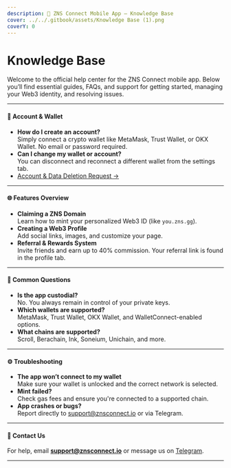 ```yaml
---
description: 📱 ZNS Connect Mobile App – Knowledge Base
cover: ../../.gitbook/assets/Knowledge Base (1).png
coverY: 0
---
```


# Knowledge Base

Welcome to the official help center for the ZNS Connect mobile app. Below you’ll find essential guides, FAQs, and support for getting started, managing your Web3 identity, and resolving issues.

***

#### 🔐 Account & Wallet

* **How do I create an account?**\
  Simply connect a crypto wallet like MetaMask, Trust Wallet, or OKX Wallet. No email or password required.
* **Can I change my wallet or account?**\
  You can disconnect and reconnect a different wallet from the settings tab.
* [Account & Data Deletion Request →](https://chatgpt.com/c/link-to-gitbook-page)

***

#### 🌐 Features Overview

* **Claiming a ZNS Domain**\
  Learn how to mint your personalized Web3 ID (like `you.zns.gg`).
* **Creating a Web3 Profile**\
  Add social links, images, and customize your page.
* **Referral & Rewards System**\
  Invite friends and earn up to 40% commission. Your referral link is found in the profile tab.

***

#### 💬 Common Questions

* **Is the app custodial?**\
  No. You always remain in control of your private keys.
* **Which wallets are supported?**\
  MetaMask, Trust Wallet, OKX Wallet, and WalletConnect-enabled options.
* **What chains are supported?**\
  Scroll, Berachain, Ink, Soneium, Unichain, and more.

***

#### ⚙️ Troubleshooting

* **The app won’t connect to my wallet**\
  Make sure your wallet is unlocked and the correct network is selected.
* **Mint failed?**\
  Check gas fees and ensure you're connected to a supported chain.
* **App crashes or bugs?**\
  Report directly to [support@znsconnect.io](mailto:support@znsconnect.io) or via Telegram.

***

#### 📩 Contact Us

For help, email [**support@znsconnect.io**](mailto:support@znsconnect.io) or message us on [Telegram](https://t.me/znsconnect).

***
